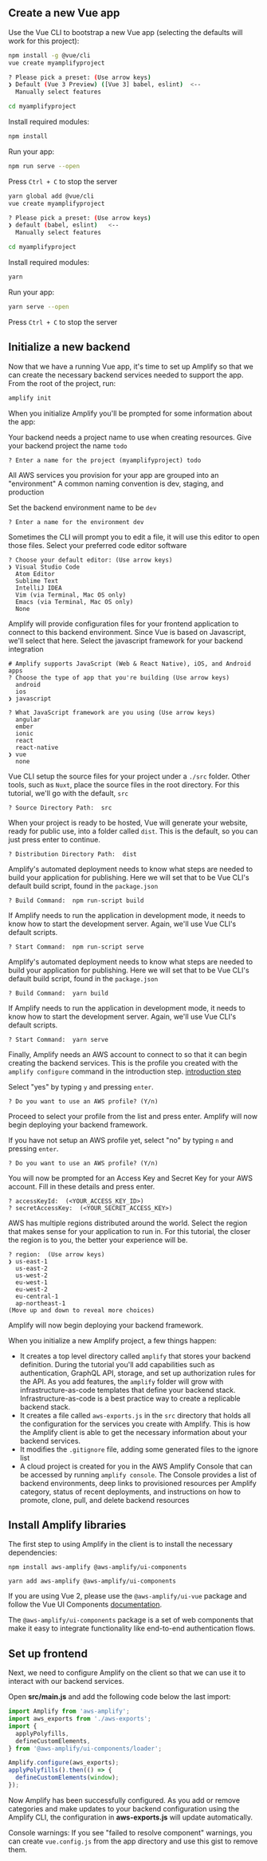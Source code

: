 ## Create a new Vue app

Use the Vue CLI to bootstrap a new Vue app (selecting the defaults will work for this project):

<amplify-block-switcher>
<amplify-block name="NPM">

```bash
npm install -g @vue/cli
vue create myamplifyproject

? Please pick a preset: (Use arrow keys)
❯ Default (Vue 3 Preview) ([Vue 3] babel, eslint)  <--
  Manually select features

cd myamplifyproject
```

Install required modules:

```bash
npm install
```

Run your app:

```bash
npm run serve --open
```
Press `Ctrl + C` to stop the server

</amplify-block>
<amplify-block name="Yarn">

```bash
yarn global add @vue/cli
vue create myamplifyproject

? Please pick a preset: (Use arrow keys)
❯ default (babel, eslint)   <--
  Manually select features

cd myamplifyproject
```

Install required modules:

```bash
yarn
```

Run your app:

```bash
yarn serve --open
```
Press `Ctrl + C` to stop the server

</amplify-block>
</amplify-block-switcher>

## Initialize a new backend

Now that we have a running Vue app, it's time to set up Amplify so that we can create the necessary backend services needed to support the app. From the root of the project, run:

```bash
amplify init
```

When you initialize Amplify you'll be prompted for some information about the app:

Your backend needs a project name to use when creating resources.
Give your backend project the name `todo`
```console
? Enter a name for the project (myamplifyproject) todo
```

All AWS services you provision for your app are grouped into an "environment"
A common naming convention is dev, staging, and production

Set the backend environment name to be `dev`
```console
? Enter a name for the environment dev
```

Sometimes the CLI will prompt you to edit a file, it will use this editor to open those files.
Select your preferred code editor software
```console
? Choose your default editor: (Use arrow keys)
❯ Visual Studio Code
  Atom Editor
  Sublime Text
  IntelliJ IDEA
  Vim (via Terminal, Mac OS only)
  Emacs (via Terminal, Mac OS only)
  None
```

Amplify will provide configuration files for your frontend application to connect to this backend environment. Since Vue is based on Javascript, we'll select that here.
Select the javascript framework for your backend integration
```console
# Amplify supports JavaScript (Web & React Native), iOS, and Android apps
? Choose the type of app that you're building (Use arrow keys)
  android
  ios
❯ javascript
```

```console
? What JavaScript framework are you using (Use arrow keys)
  angular
  ember
  ionic
  react
  react-native
❯ vue
  none
```

Vue CLI setup the source files for your project under a `./src` folder. Other tools, such as `Nuxt`, place the source files in the root directory. For this tutorial, we'll go with the default, `src`
```console
? Source Directory Path:  src
```

When your project is ready to be hosted, Vue will generate your website, ready for public use, into a folder called `dist`. This is the default, so you can just press enter to continue.
```console
? Distribution Directory Path:  dist
```

<amplify-block-switcher>
<amplify-block name="NPM">

Amplify's automated deployment needs to know what steps are needed to build your application for publishing. Here we will set that to be Vue CLI's default build script, found in the `package.json`
```console
? Build Command:  npm run-script build
```

If Amplify needs to run the application in development mode, it needs to know how to start the development server. Again, we'll use Vue CLI's default scripts.
```console
? Start Command:  npm run-script serve
```
</amplify-block>
<amplify-block name="Yarn">

Amplify's automated deployment needs to know what steps are needed to build your application for publishing. Here we will set that to be Vue CLI's default build script, found in the `package.json`
```console
? Build Command:  yarn build
```

If Amplify needs to run the application in development mode, it needs to know how to start the development server. Again, we'll use Vue CLI's default scripts.
```console
? Start Command:  yarn serve
```
</amplify-block>
</amplify-block-switcher>

Finally, Amplify needs an AWS account to connect to so that it can begin creating the backend services.
This is the profile you created with the `amplify configure` command in the introduction step. [introduction step](~/start/getting-started/installation.md)

<amplify-block-switcher>
<amplify-block name="With A Profile">

Select "yes" by typing `y` and pressing `enter`.

```console
? Do you want to use an AWS profile? (Y/n)
```
Proceed to select your profile from the list and press enter. Amplify will now begin deploying your backend framework.

</amplify-block>
<amplify-block name="Without A Profile">

If you have not setup an AWS profile yet, select "no" by typing `n` and pressing `enter`.

```console
? Do you want to use an AWS profile? (Y/n)
```

You will now be prompted for an Access Key and Secret Key for your AWS account. Fill in these details and press enter.

```console
? accessKeyId:  (<YOUR_ACCESS_KEY_ID>)
? secretAccessKey:  (<YOUR_SECRET_ACCESS_KEY>)
```

AWS has multiple regions distributed around the world. Select the region that makes sense for your application to run in. For this tutorial, the closer the region is to you, the better your experience will be.

```console
? region:  (Use arrow keys)
❯ us-east-1 
  us-east-2 
  us-west-2 
  eu-west-1 
  eu-west-2 
  eu-central-1 
  ap-northeast-1 
(Move up and down to reveal more choices)
```

Amplify will now begin deploying your backend framework.

</amplify-block>
</amplify-block-switcher>

When you initialize a new Amplify project, a few things happen:

- It creates a top level directory called `amplify` that stores your backend definition. During the tutorial you'll add capabilities such as authentication, GraphQL API, storage, and set up authorization rules for the API. As you add features, the `amplify` folder will grow with infrastructure-as-code templates that define your backend stack. Infrastructure-as-code is a best practice way to create a replicable backend stack.
- It creates a file called `aws-exports.js` in the `src` directory that holds all the configuration for the services you create with Amplify. This is how the Amplify client is able to get the necessary information about your backend services.
- It modifies the `.gitignore` file, adding some generated files to the ignore list
- A cloud project is created for you in the AWS Amplify Console that can be accessed by running `amplify console`. The Console provides a list of backend environments, deep links to provisioned resources per Amplify category, status of recent deployments, and instructions on how to promote, clone, pull, and delete backend resources

## Install Amplify libraries

The first step to using Amplify in the client is to install the necessary dependencies:

<amplify-block-switcher>
<amplify-block name="NPM">

```
npm install aws-amplify @aws-amplify/ui-components
```

</amplify-block>
<amplify-block name="Yarn">

```
yarn add aws-amplify @aws-amplify/ui-components
```

</amplify-block>
</amplify-block-switcher>

<amplify-callout>

If you are using Vue 2, please use the `@aws-amplify/ui-vue` package and follow the Vue UI Components 
[documentation](~/ui/ui.md).

</amplify-callout>

The `@aws-amplify/ui-components` package is a set of web components that make it easy to integrate functionality like end-to-end authentication flows. 

## Set up frontend

Next, we need to configure Amplify on the client so that we can use it to interact with our backend services.

Open __src/main.js__ and add the following code below the last import:

```js
import Amplify from 'aws-amplify';
import aws_exports from './aws-exports';
import {
  applyPolyfills,
  defineCustomElements,
} from '@aws-amplify/ui-components/loader';

Amplify.configure(aws_exports);
applyPolyfills().then(() => {
  defineCustomElements(window);
});
```

Now Amplify has been successfully configured. As you add or remove categories and make updates to your backend configuration using the Amplify CLI, the configuration in __aws-exports.js__ will update automatically.

<amplify-callout>

Console warnings: If you see "failed to resolve component" warnings, you can create `vue.config.js` from the app directory and use this <amplify-external-link href="https://gist.github.com/wlee221/3d47f9598d5ad85bfa7a138bad112c3c">gist</amplify-external-link> to remove them.

</amplify-callout>
